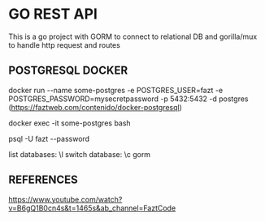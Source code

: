# GO REST API
This is a go project with GORM to connect to relational DB and gorilla/mux to handle http request and routes

## POSTGRESQL DOCKER
docker run --name some-postgres -e POSTGRES_USER=fazt -e POSTGRES_PASSWORD=mysecretpassword -p 5432:5432 -d postgres
(https://faztweb.com/contenido/docker-postgresql)

docker exec -it some-postgres bash

psql -U fazt --password

list databases: \l
switch database: \c gorm

## REFERENCES
https://www.youtube.com/watch?v=B6gQ1B0cn4s&t=1465s&ab_channel=FaztCode